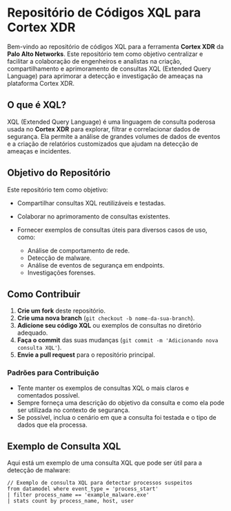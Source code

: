 # Repositório de Códigos XQL para Cortex XDR

Bem-vindo ao repositório de códigos XQL para a ferramenta **Cortex XDR** da **Palo Alto Networks**. Este repositório tem como objetivo centralizar e facilitar a colaboração de engenheiros e analistas na criação, compartilhamento e aprimoramento de consultas XQL (Extended Query Language) para aprimorar a detecção e investigação de ameaças na plataforma Cortex XDR.

## O que é XQL?

XQL (Extended Query Language) é uma linguagem de consulta poderosa usada no **Cortex XDR** para explorar, filtrar e correlacionar dados de segurança. Ela permite a análise de grandes volumes de dados de eventos e a criação de relatórios customizados que ajudam na detecção de ameaças e incidentes.

## Objetivo do Repositório

Este repositório tem como objetivo:

- Compartilhar consultas XQL reutilizáveis e testadas.
- Colaborar no aprimoramento de consultas existentes.
- Fornecer exemplos de consultas úteis para diversos casos de uso, como:

  - Análise de comportamento de rede.
  - Detecção de malware.
  - Análise de eventos de segurança em endpoints.
  - Investigações forenses.

## Como Contribuir

1. **Crie um fork** deste repositório.
2. **Crie uma nova branch** (`git checkout -b nome-da-sua-branch`).
3. **Adicione seu código XQL** ou exemplos de consultas no diretório adequado.
4. **Faça o commit** das suas mudanças (`git commit -m 'Adicionando nova consulta XQL'`).
5. **Envie a pull request** para o repositório principal.

### Padrões para Contribuição

- Tente manter os exemplos de consultas XQL o mais claros e comentados possível.
- Sempre forneça uma descrição do objetivo da consulta e como ela pode ser utilizada no contexto de segurança.
- Se possível, inclua o cenário em que a consulta foi testada e o tipo de dados que ela processa.
  
## Exemplo de Consulta XQL

Aqui está um exemplo de uma consulta XQL que pode ser útil para a detecção de malware:

```xql
// Exemplo de consulta XQL para detectar processos suspeitos
from datamodel where event_type = 'process_start'
| filter process_name == 'example_malware.exe'
| stats count by process_name, host, user
